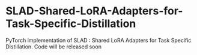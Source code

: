 # SLAD-Shared-LoRA-Adapters-for-Task-Specific-Distillation
PyTorch implementation of SLAD : Shared LoRA Adapters for Task Specific Distillation. Code will be released soon
